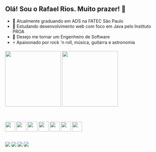 ## Olá! Sou o Rafael Rios. Muito prazer! 👋

- 📝 Atualmente graduando em ADS na FATEC São Paulo
- 🌱 Estudando desenvolvimento web com foco em Java pelo Instituto PROA
- 🎯 Desejo me tornar um Engenheiro de Software
- ⚡ Apaixonado por rock 'n roll, música, guitarra e astronomia

<div>
  <a href="https://github.com/r-riosp/r-riosp"></a>
  <img height="180em" src="https://github-readme-stats.vercel.app/api?username=r-riosp&show_icons=true&theme=omni&include_all_commits=true&count_private=true"/>
  <img height="180em" src="https://github-readme-stats.vercel.app/api/top-langs/?username=r-riosp&layoutcompact&langs_count=16&theme=omni"/>
</div>

##

<div style="display: inline-block"><br>
  <link rel="stylesheet" type='text/css' href="https://cdn.jsdelivr.net/gh/devicons/devicon@latest/devicon.min.css" />
  <img src="https://cdn.jsdelivr.net/gh/devicons/devicon@latest/icons/javascript/javascript-original.svg" height="32px" width="32px"/>   
  <img src="https://cdn.jsdelivr.net/gh/devicons/devicon@latest/icons/c/c-original.svg" height="32px" width="32px"/>
  <img src="https://cdn.jsdelivr.net/gh/devicons/devicon@latest/icons/python/python-original.svg" height="32px" width="32px"/>
  <img src="https://cdn.jsdelivr.net/gh/devicons/devicon@latest/icons/java/java-original.svg" height="32px" width="32px"/>
  <img src="https://cdn.jsdelivr.net/gh/devicons/devicon@latest/icons/html5/html5-original.svg" height="32px" width="32px"/>
  <img src="https://cdn.jsdelivr.net/gh/devicons/devicon@latest/icons/css3/css3-original.svg" height="32px" width="32px"/>
  <img src="https://cdn.jsdelivr.net/gh/devicons/devicon@latest/icons/figma/figma-original.svg" height="32px" width="32px"/>
</div>

##

<div>
  <a href="mailto:rafaelrios807@gmail.com" target="_blank"><img src="https://img.shields.io/badge/Gmail-D14836?style=for-the-badge&logo=gmail&logoColor=white"/></a>
  <a href="mailto:dev.rafaelrios@outlook.com" target="_blank"><img src="https://img.shields.io/badge/Microsoft_Outlook-0078D4?style=for-the-badge&logo=microsoft-outlook&logoColor=white"/></a>
  <a href="" target="_blank"><img src="https://img.shields.io/badge/Discord-7289DA?style=for-the-badge&logo=discord&logoColor=white"/></a>
  <a href="https://www.linkedin.com/in/rafaelriosp" target="_blank"><img src="https://img.shields.io/badge/LinkedIn-0077B5?style=for-the-badge&logo=linkedin&logoColor=white"/></a>
</div>
